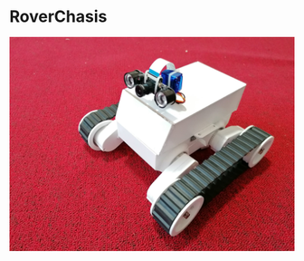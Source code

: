 # RoverChasis
![imh](https://github.com/yerson001/RoverChasis/blob/main/img/IMG_20210904_092910.jpg)
